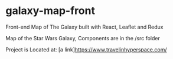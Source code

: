 # galaxy-map-front
Front-end Map of The Galaxy built with React, Leaflet and Redux

Map of the Star Wars Galaxy, Components are in the /src folder

Project is Located at: [a link]https://www.travelinhyperspace.com/